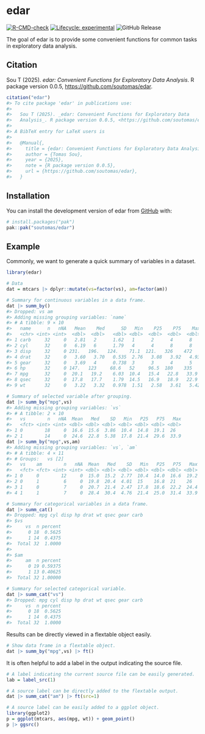 
<!-- README.md is generated from README.Rmd. Please edit that file -->

# edar

<!-- badges: start -->

[![R-CMD-check](https://github.com/soutomas/edar/actions/workflows/R-CMD-check.yaml/badge.svg)](https://github.com/soutomas/edar/actions/workflows/R-CMD-check.yaml)
[![Lifecycle:
experimental](https://img.shields.io/badge/lifecycle-experimental-orange.svg)](https://lifecycle.r-lib.org/articles/stages.html#experimental)
![GitHub Release](https://img.shields.io/github/v/release/soutomas/edar)
<!-- badges: end -->

The goal of edar is to provide some convenient functions for common
tasks in exploratory data analysis.

## Citation

Sou T (2025). *edar: Convenient Functions for Exploratory Data
Analysis*. R package version 0.0.5,
<https://github.com/soutomas/edar>.

``` r
citation("edar")
#> To cite package 'edar' in publications use:
#> 
#>   Sou T (2025). _edar: Convenient Functions for Exploratory Data
#>   Analysis_. R package version 0.0.5, <https://github.com/soutomas/edar>.
#> 
#> A BibTeX entry for LaTeX users is
#> 
#>   @Manual{,
#>     title = {edar: Convenient Functions for Exploratory Data Analysis},
#>     author = {Tomas Sou},
#>     year = {2025},
#>     note = {R package version 0.0.5},
#>     url = {https://github.com/soutomas/edar},
#>   }
```

## Installation

You can install the development version of edar from
[GitHub](https://github.com/) with:

``` r
# install.packages("pak")
pak::pak("soutomas/edar")
```

## Example

Commonly, we want to generate a quick summary of variables in a dataset.

``` r
library(edar)

# Data 
dat = mtcars |> dplyr::mutate(vs=factor(vs), am=factor(am))

# Summary for continuous variables in a data frame. 
dat |> summ_by()
#> Dropped: vs am
#> Adding missing grouping variables: `name`
#> # A tibble: 9 × 10
#>   name      n   nNA   Mean    Med      SD   Min    P25    P75    Max
#>   <chr> <int> <int>  <dbl>  <dbl>   <dbl> <dbl>  <dbl>  <dbl>  <dbl>
#> 1 carb     32     0   2.81   2      1.62   1      2      4      8   
#> 2 cyl      32     0   6.19   6      1.79   4      4      8      8   
#> 3 disp     32     0 231.   196.   124.    71.1  121.   326    472   
#> 4 drat     32     0   3.60   3.70   0.535  2.76   3.08   3.92   4.93
#> 5 gear     32     0   3.69   4      0.738  3      3      4      5   
#> 6 hp       32     0 147.   123     68.6   52     96.5  180    335   
#> 7 mpg      32     0  20.1   19.2    6.03  10.4   15.4   22.8   33.9 
#> 8 qsec     32     0  17.8   17.7    1.79  14.5   16.9   18.9   22.9 
#> 9 wt       32     0   3.22   3.32   0.978  1.51   2.58   3.61   5.42

# Summary of selected variable after grouping. 
dat |> summ_by("mpg",vs)
#> Adding missing grouping variables: `vs`
#> # A tibble: 2 × 10
#>   vs        n   nNA  Mean   Med    SD   Min   P25   P75   Max
#>   <fct> <int> <int> <dbl> <dbl> <dbl> <dbl> <dbl> <dbl> <dbl>
#> 1 0        18     0  16.6  15.6  3.86  10.4  14.8  19.1  26  
#> 2 1        14     0  24.6  22.8  5.38  17.8  21.4  29.6  33.9
dat |> summ_by("mpg",vs,am)
#> Adding missing grouping variables: `vs`, `am`
#> # A tibble: 4 × 11
#> # Groups:   vs [2]
#>   vs    am        n   nNA  Mean   Med    SD   Min   P25   P75   Max
#>   <fct> <fct> <int> <int> <dbl> <dbl> <dbl> <dbl> <dbl> <dbl> <dbl>
#> 1 0     0        12     0  15.0  15.2  2.77  10.4  14.0  16.6  19.2
#> 2 0     1         6     0  19.8  20.4  4.01  15    16.8  21    26  
#> 3 1     0         7     0  20.7  21.4  2.47  17.8  18.6  22.2  24.4
#> 4 1     1         7     0  28.4  30.4  4.76  21.4  25.0  31.4  33.9

# Summary for categorical variables in a data frame. 
dat |> summ_cat()
#> Dropped: mpg cyl disp hp drat wt qsec gear carb
#> $vs
#>     vs  n percent
#>      0 18  0.5625
#>      1 14  0.4375
#>  Total 32  1.0000
#> 
#> $am
#>     am  n percent
#>      0 19 0.59375
#>      1 13 0.40625
#>  Total 32 1.00000

# Summary for selected categorical variable. 
dat |> summ_cat("vs")
#> Dropped: mpg cyl disp hp drat wt qsec gear carb
#>     vs  n percent
#>      0 18  0.5625
#>      1 14  0.4375
#>  Total 32  1.0000
```

Results can be directly viewed in a flextable object easily.

``` r
# Show data frame in a flextable object. 
dat |> summ_by("mpg",vs) |> ft()
```

It is often helpful to add a label in the output indicating the source
file.

``` r
# A label indicating the current source file can be easily generated. 
lab = label_src(1)
```

``` r
# A source label can be directly added to the flextable output. 
dat |> summ_cat("am") |> ft(src=1)
```

``` r
# A source label can be easily added to a ggplot object. 
library(ggplot2)
p = ggplot(mtcars, aes(mpg, wt)) + geom_point() 
p |> ggsrc()
```

<!-- What is special about using `README.Rmd` instead of just `README.md`? You can include R chunks like so: -->

<!-- ```{r cars} -->

<!-- summary(cars) -->

<!-- ``` -->

<!-- You'll still need to render `README.Rmd` regularly, to keep `README.md` up-to-date. `devtools::build_readme()` is handy for this. -->

<!-- You can also embed plots, for example: -->

<!-- ```{r pressure, echo = FALSE} -->

<!-- plot(pressure) -->

<!-- ``` -->

<!-- In that case, don't forget to commit and push the resulting figure files, so they display on GitHub and CRAN. -->
